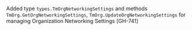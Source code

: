 Added type `types.TmOrgNetworkingSettings` and methods `TmOrg.GetOrgNetworkingSettings`,
`TmOrg.UpdateOrgNetworkingSettings` for managing Organization Networking Settings [GH-741]

